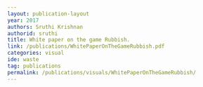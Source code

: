 ```yaml
---
layout: publication-layout
year: 2017
authors: Sruthi Krishnan
authorid: sruthi
title: White paper on the game Rubbish.
link: /publications/WhitePaperOnTheGameRubbish.pdf
categories: visual
ide: waste
tag: publications
permalink: /publications/visuals/WhitePaperOnTheGameRubbish/
---
```

